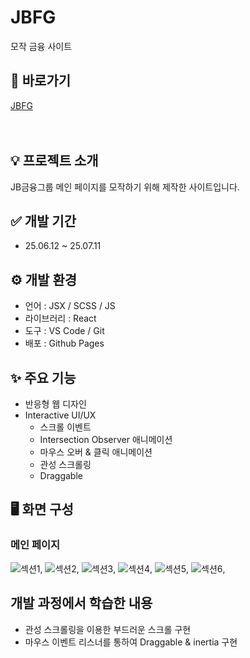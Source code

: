# JBFG
모작 금융 사이트

## 🔗 바로가기
[JBFG](https://hyungyeong77.github.io/jbfg)
<br><br><br>

## 💡 프로젝트 소개
JB금융그룹 메인 페이지를 모작하기 위해 제작한 사이트입니다.

## ✅ 개발 기간
* 25.06.12 ~ 25.07.11

## ⚙️ 개발 환경
- 언어 : JSX / SCSS / JS
- 라이브러리 : React
- 도구 : VS Code / Git
- 배포 : Github Pages

## ✨ 주요 기능
- 반응형 웹 디자인
- Interactive UI/UX
  * 스크롤 이벤트
  * Intersection Observer 애니메이션
  * 마우스 오버 & 클릭 애니메이션
  * 관성 스크롤링
  * Draggable

## 🖥️ 화면 구성
### 메인 페이지
![섹션1](https://hyungyeong77.github.io/jbfg/images/main_section1.png),
![섹션2](https://hyungyeong77.github.io/jbfg/images/main_section2.png),
![섹션3](https://hyungyeong77.github.io/jbfg/images/main_section3.png),
![섹션4](https://hyungyeong77.github.io/jbfg/images/main_section4.png),
![섹션5](https://hyungyeong77.github.io/jbfg/images/main_section5.png),
![섹션6](https://hyungyeong77.github.io/jbfg/images/main_section6.png),

## 개발 과정에서 학습한 내용
- 관성 스크롤링을 이용한 부드러운 스크롤 구현
- 마우스 이벤트 리스너를 통하여 Draggable & inertia 구현

